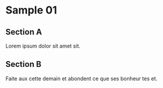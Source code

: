 # Sample 01

## Section A

Lorem ipsum dolor sit amet sit.

## Section B

Faite aux cette demain et abondent ce que ses bonheur tes et.
